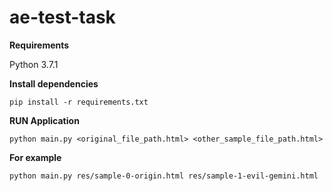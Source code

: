 # ae-test-task

**Requirements**

Python 3.7.1

**Install dependencies**

```
pip install -r requirements.txt
```

**RUN Application**

```
python main.py <original_file_path.html> <other_sample_file_path.html>
```

**For example**

```
python main.py res/sample-0-origin.html res/sample-1-evil-gemini.html
```
